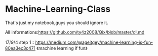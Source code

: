 # Machine-Learning-Class
That's just my notebook,guys you should ignore it.

All informations:https://github.com/ty4z2008/Qix/blob/master/dl.md

17/9/4 step 1：https://medium.com/@ageitgey/machine-learning-is-fun-80ea3ec3c471 《machine learning if fun》

